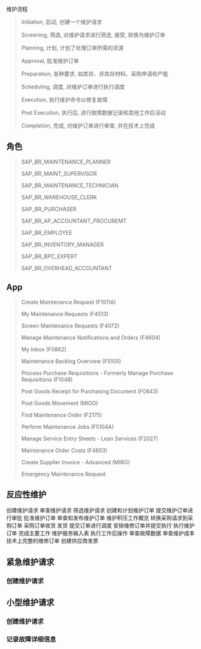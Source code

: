 维护流程
> Initiation, 启动, 创建一个维护请求
>
> Screening, 筛选, 对维护请求进行筛选, 接受, 转换为维护订单
>
> Planning, 计划, 计划了处理订单所需的资源
>
> Approval, 批准维护订单
>
> Preparation, 各种要求, 如库存、非库存材料、采购申请和产能
>
> Scheduling, 调度, 对维护订单进行执行调度
>
> Execution, 执行维护命令以修复故障
>
> Post Execution, 执行后, 进行故障数据记录和其他工作后活动
>
> Completion, 完成, 对维护订单进行审查, 并在技术上完成
## 角色
> SAP_BR_MAINTENANCE_PLANNER
>
> SAP_BR_MAINT_SUPERVISOR
>
> SAP_BR_MAINTENANCE_TECHNICIAN
>
> SAP_BR_WAREHOUSE_CLERK
>
> SAP_BR_PURCHASER
>
> SAP_BR_AP_ACCOUNTANT_PROCUREMT
>
> SAP_BR_EMPLOYEE
>
> SAP_BR_INVENTORY_MANAGER
>
> SAP_BR_BPC_EXPERT
>
> SAP_BR_OVERHEAD_ACCOUNTANT
## App
> Create Maintenance Request (F1511A)
>
> My Maintenance Requests (F4513)
>
> Screen Maintenance Requests (F4072)
>
> Manage Maintenance Notifications and Orders (F4604)
>
> My Inbox (F0862)
>
> Maintenance Backlog Overview (F5105)
>
> Process Purchase Requisitions - Formerly Manage Purchase Requisitions (F1048)
>
> Post Goods Receipt for Purchasing Document (F0843)
>
> Post Goods Movement (MIGO)
>
> Find Maintenance Order (F2175)
>
> Perform Maintenance Jobs (F5104A)
>
> Manage Service Entry Sheets - Lean Services (F2027)
>
> Maintenance Order Costs (F4603)
>
> Create Supplier Invoice - Advanced (MIRO)
>
> Emergency Maintenance Request
## 反应性维护
创建维护请求
审查维护请求
筛选维护请求
创建和计划维护订单
提交维护订单进行审批
批准维护订单
审查和发布维护订单
维护积压工作概览
转换采购请求到采购订单
采购订单收货
发货
提交订单进行调度
安排维修订单并提交执行
执行维护订单
完成主要工作
维护服务输入表
执行工作后操作
审查故障数据
审查维护成本
技术上完整的维修订单
创建供应商发票
## 紧急维护请求
### 创建维护请求
## 小型维护请求
### 创建维护请求
### 记录故障详细信息

